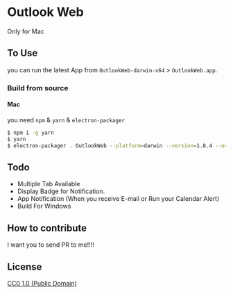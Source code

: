 # Outlook Web

Only for Mac

## To Use
you can run the latest App from `OutlookWeb-darwin-x64` > `OutlookWeb.app`.

### Build from source
#### Mac
you need `npm` & `yarn` & `electron-packager`


```bash
$ npm i -g yarn
$ yarn
$ electron-packager . OutlookWeb --platform=darwin --version=1.8.4 --overwrite --icon=./images/icon.icns
```


## Todo
- Multiple Tab Available
- Display Badge for Notification.
- App Notification (When you receive E-mail or Run your Calendar Alert)
- Build For Windows 

## How to contribute
I want you to send PR to me!!!!

## License

[CC0 1.0 (Public Domain)](LICENSE.md)
